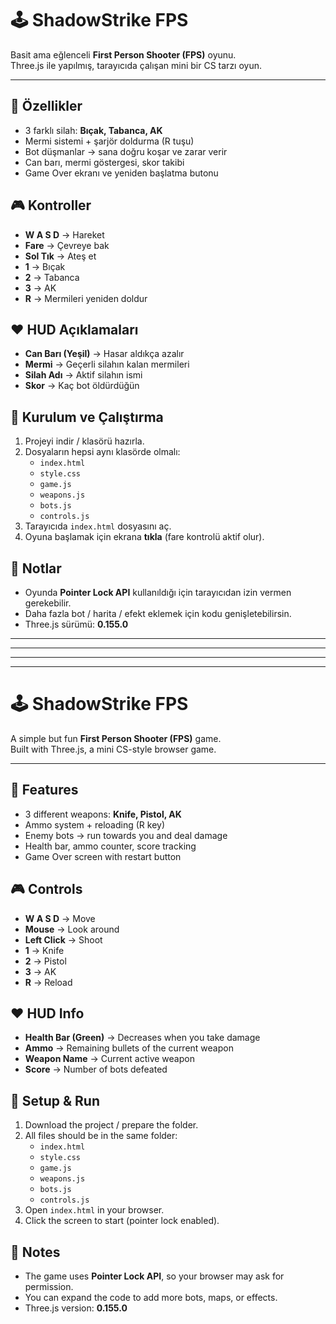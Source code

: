 # 🕹️ ShadowStrike FPS

Basit ama eğlenceli **First Person Shooter (FPS)** oyunu.  
Three.js ile yapılmış, tarayıcıda çalışan mini bir CS tarzı oyun.  

---

## 🚀 Özellikler
- 3 farklı silah: **Bıçak, Tabanca, AK**  
- Mermi sistemi + şarjör doldurma (R tuşu)  
- Bot düşmanlar → sana doğru koşar ve zarar verir  
- Can barı, mermi göstergesi, skor takibi  
- Game Over ekranı ve yeniden başlatma butonu  

## 🎮 Kontroller
- **W A S D** → Hareket  
- **Fare** → Çevreye bak  
- **Sol Tık** → Ateş et  
- **1** → Bıçak  
- **2** → Tabanca  
- **3** → AK  
- **R** → Mermileri yeniden doldur  

## ❤️ HUD Açıklamaları
- **Can Barı (Yeşil)** → Hasar aldıkça azalır  
- **Mermi** → Geçerli silahın kalan mermileri  
- **Silah Adı** → Aktif silahın ismi  
- **Skor** → Kaç bot öldürdüğün  

## 🔧 Kurulum ve Çalıştırma
1. Projeyi indir / klasörü hazırla.  
2. Dosyaların hepsi aynı klasörde olmalı:  
   - `index.html`  
   - `style.css`  
   - `game.js`  
   - `weapons.js`  
   - `bots.js`  
   - `controls.js`  
3. Tarayıcıda `index.html` dosyasını aç.  
4. Oyuna başlamak için ekrana **tıkla** (fare kontrolü aktif olur).  

## 📌 Notlar
- Oyunda **Pointer Lock API** kullanıldığı için tarayıcıdan izin vermen gerekebilir.  
- Daha fazla bot / harita / efekt eklemek için kodu genişletebilirsin.  
- Three.js sürümü: **0.155.0**  

---

---------------------------------------------------------------------------------------------------------------------------------------------
---------------------------------------------------------------------------------------------------------------------------------------------

---

# 🕹️ ShadowStrike FPS

A simple but fun **First Person Shooter (FPS)** game.  
Built with Three.js, a mini CS-style browser game.  

---

## 🚀 Features
- 3 different weapons: **Knife, Pistol, AK**  
- Ammo system + reloading (R key)  
- Enemy bots → run towards you and deal damage  
- Health bar, ammo counter, score tracking  
- Game Over screen with restart button  

## 🎮 Controls
- **W A S D** → Move  
- **Mouse** → Look around  
- **Left Click** → Shoot  
- **1** → Knife  
- **2** → Pistol  
- **3** → AK  
- **R** → Reload  

## ❤️ HUD Info
- **Health Bar (Green)** → Decreases when you take damage  
- **Ammo** → Remaining bullets of the current weapon  
- **Weapon Name** → Current active weapon  
- **Score** → Number of bots defeated  

## 🔧 Setup & Run
1. Download the project / prepare the folder.  
2. All files should be in the same folder:  
   - `index.html`  
   - `style.css`  
   - `game.js`  
   - `weapons.js`  
   - `bots.js`  
   - `controls.js`  
3. Open `index.html` in your browser.  
4. Click the screen to start (pointer lock enabled).  

## 📌 Notes
- The game uses **Pointer Lock API**, so your browser may ask for permission.  
- You can expand the code to add more bots, maps, or effects.  
- Three.js version: **0.155.0**  
